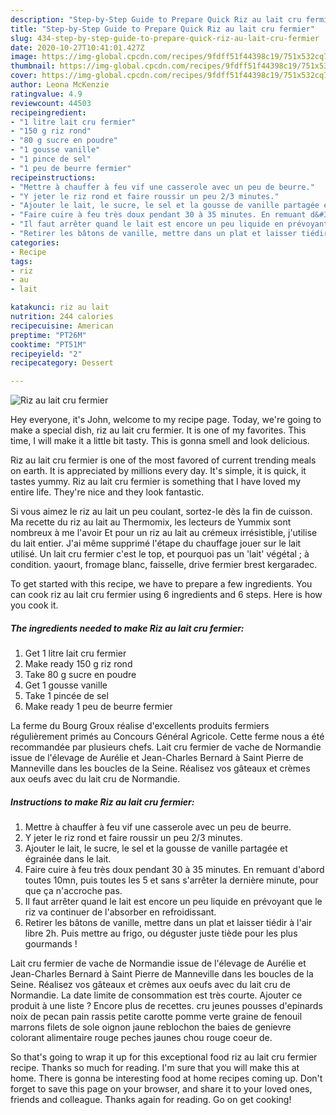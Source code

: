 ```yaml
---
description: "Step-by-Step Guide to Prepare Quick Riz au lait cru fermier"
title: "Step-by-Step Guide to Prepare Quick Riz au lait cru fermier"
slug: 434-step-by-step-guide-to-prepare-quick-riz-au-lait-cru-fermier
date: 2020-10-27T10:41:01.427Z
image: https://img-global.cpcdn.com/recipes/9fdff51f44398c19/751x532cq70/riz-au-lait-cru-fermier-photo-principale-de-la-recette.jpg
thumbnail: https://img-global.cpcdn.com/recipes/9fdff51f44398c19/751x532cq70/riz-au-lait-cru-fermier-photo-principale-de-la-recette.jpg
cover: https://img-global.cpcdn.com/recipes/9fdff51f44398c19/751x532cq70/riz-au-lait-cru-fermier-photo-principale-de-la-recette.jpg
author: Leona McKenzie
ratingvalue: 4.9
reviewcount: 44503
recipeingredient:
- "1 litre lait cru fermier"
- "150 g riz rond"
- "80 g sucre en poudre"
- "1 gousse vanille"
- "1 pince de sel"
- "1 peu de beurre fermier"
recipeinstructions:
- "Mettre à chauffer à feu vif une casserole avec un peu de beurre."
- "Y jeter le riz rond et faire roussir un peu 2/3 minutes."
- "Ajouter le lait, le sucre, le sel et la gousse de vanille partagée et égrainée dans le lait."
- "Faire cuire à feu très doux pendant 30 à 35 minutes. En remuant d&#39;abord toutes 10mn, puis toutes les 5 et sans s&#39;arrêter la dernière minute, pour que ça n&#39;accroche pas."
- "Il faut arrêter quand le lait est encore un peu liquide en prévoyant que le riz va continuer de l&#39;absorber en refroidissant."
- "Retirer les bâtons de vanille, mettre dans un plat et laisser tiédir à l&#39;air libre 2h. Puis mettre au frigo, ou déguster juste tiède pour les plus gourmands !"
categories:
- Recipe
tags:
- riz
- au
- lait

katakunci: riz au lait 
nutrition: 244 calories
recipecuisine: American
preptime: "PT26M"
cooktime: "PT51M"
recipeyield: "2"
recipecategory: Dessert

---
```



![Riz au lait cru fermier](https://img-global.cpcdn.com/recipes/9fdff51f44398c19/751x532cq70/riz-au-lait-cru-fermier-photo-principale-de-la-recette.jpg)

Hey everyone, it's John, welcome to my recipe page. Today, we're going to make a special dish, riz au lait cru fermier. It is one of my favorites. This time, I will make it a little bit tasty. This is gonna smell and look delicious.

Riz au lait cru fermier is one of the most favored of current trending meals on earth. It is appreciated by millions every day. It's simple, it is quick, it tastes yummy. Riz au lait cru fermier is something that I have loved my entire life. They're nice and they look fantastic.

Si vous aimez le riz au lait un peu coulant, sortez-le dès la fin de cuisson. Ma recette du riz au lait au Thermomix, les lecteurs de Yummix sont nombreux à me l&#39;avoir Et pour un riz au lait au crémeux irrésistible, j&#39;utilise du lait entier. J&#39;ai même supprimé l&#39;étape du chauffage jouer sur le lait utilisé. Un lait cru fermier c&#39;est le top, et pourquoi pas un &#39;lait&#39; végétal ; à condition. yaourt, fromage blanc, faisselle, drive fermier brest kergaradec.


To get started with this recipe, we have to prepare a few ingredients. You can cook riz au lait cru fermier using 6 ingredients and 6 steps. Here is how you cook it.

<!--inarticleads1-->

##### The ingredients needed to make Riz au lait cru fermier:

1. Get 1 litre lait cru fermier
1. Make ready 150 g riz rond
1. Take 80 g sucre en poudre
1. Get 1 gousse vanille
1. Take 1 pincée de sel
1. Make ready 1 peu de beurre fermier


La ferme du Bourg Groux réalise d&#39;excellents produits fermiers régulièrement primés au Concours Général Agricole. Cette ferme nous a été recommandée par plusieurs chefs. Lait cru fermier de vache de Normandie issue de l&#39;élevage de Aurélie et Jean-Charles Bernard à Saint Pierre de Manneville dans les boucles de la Seine. Réalisez vos gâteaux et crèmes aux oeufs avec du lait cru de Normandie. 

<!--inarticleads2-->

##### Instructions to make Riz au lait cru fermier:

1. Mettre à chauffer à feu vif une casserole avec un peu de beurre.
1. Y jeter le riz rond et faire roussir un peu 2/3 minutes.
1. Ajouter le lait, le sucre, le sel et la gousse de vanille partagée et égrainée dans le lait.
1. Faire cuire à feu très doux pendant 30 à 35 minutes. En remuant d&#39;abord toutes 10mn, puis toutes les 5 et sans s&#39;arrêter la dernière minute, pour que ça n&#39;accroche pas.
1. Il faut arrêter quand le lait est encore un peu liquide en prévoyant que le riz va continuer de l&#39;absorber en refroidissant.
1. Retirer les bâtons de vanille, mettre dans un plat et laisser tiédir à l&#39;air libre 2h. Puis mettre au frigo, ou déguster juste tiède pour les plus gourmands !


Lait cru fermier de vache de Normandie issue de l&#39;élevage de Aurélie et Jean-Charles Bernard à Saint Pierre de Manneville dans les boucles de la Seine. Réalisez vos gâteaux et crèmes aux oeufs avec du lait cru de Normandie. La date limite de consommation est très courte. Ajouter ce produit à une liste ? Encore plus de recettes. cru jeunes pousses d&#39;epinards noix de pecan pain rassis petite carotte pomme verte graine de fenouil marrons filets de sole oignon jaune reblochon the baies de genievre colorant alimentaire rouge peches jaunes chou rouge coeur de. 

So that's going to wrap it up for this exceptional food riz au lait cru fermier recipe. Thanks so much for reading. I'm sure that you will make this at home. There is gonna be interesting food at home recipes coming up. Don't forget to save this page on your browser, and share it to your loved ones, friends and colleague. Thanks again for reading. Go on get cooking!
